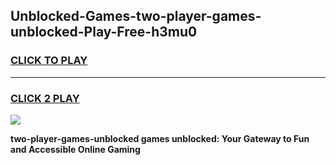 
## Unblocked-Games-two-player-games-unblocked-Play-Free-h3mu0
<h3>
<a href="https://premium76.site?title=two-player-games-unblocked&ref=18A">CLICK TO PLAY</a></h3>
<hr>

<h3>
<a href="https://premium76.site?title=two-player-games-unblocked&ref=18A">CLICK 2 PLAY</a>
  
</h3>

<a href="https://premium76.site?title=two-player-games-unblocked&ref=18A"><img src="https://clearcache.store/games.png"></a>


**two-player-games-unblocked games unblocked: Your Gateway to Fun and Accessible Online Gaming**
